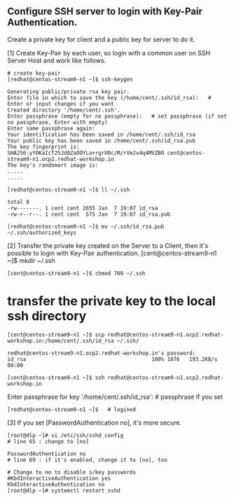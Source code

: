   	
## Configure SSH server to login with Key-Pair Authentication.

Create a private key for client and a public key for server to do it.

[1] 	Create Key-Pair by each user, so login with a common user on SSH Server Host and work like follows.

    # create key-pair
    [redhat@centos-stream9-n1 ~]$ ssh-keygen
    
    Generating public/private rsa key pair.
    Enter file in which to save the key (/home/cent/.ssh/id_rsa):   # Enter or input changes if you want
    Created directory '/home/cent/.ssh'.
    Enter passphrase (empty for no passphrase):   # set passphrase (if set no passphrase, Enter with empty)
    Enter same passphrase again:
    Your identification has been saved in /home/cent/.ssh/id_rsa
    Your public key has been saved in /home/cent/.ssh/id_rsa.pub
    The key fingerprint is:
    SHA256:yYOKaIcT25Jd0ZaOOYLa+rgrU0c/M/rVmJx4q4MVZB0 cent@centos-stream9-n1.ocp2.redhat-workshop.in
    The key's randomart image is:
    .....
    .....
    
    [redhat@centos-stream9-n1 ~]$ ll ~/.ssh
    
    total 8
    -rw-------. 1 cent cent 2655 Jan  7 19:07 id_rsa
    -rw-r--r--. 1 cent cent  575 Jan  7 19:07 id_rsa.pub
    
    [redhat@centos-stream9-n1 ~]$ mv ~/.ssh/id_rsa.pub ~/.ssh/authorized_keys

[2] 	Transfer the private key created on the Server to a Client, then it's possible to login with Key-Pair authentication.
    [cent@centos-stream9-n1 ~]$ mkdir ~/.ssh
    
    [cent@centos-stream9-n1 ~]$ chmod 700 ~/.ssh
# transfer the private key to the local ssh directory

    [cent@centos-stream9-n1 ~]$ scp redhat@centos-stream9-n1.ocp2.redhat-workshop.in:/home/cent/.ssh/id_rsa ~/.ssh/
    
    redhat@centos-stream9-n1.ocp2.redhat-workshop.in's password:
    id_rsa                                        100% 1876   193.2KB/s   00:00
    
    [cent@centos-stream9-n1 ~]$ ssh redhat@centos-stream9-n1.ocp2.redhat-workshop.in
    
Enter passphrase for key '/home/cent/.ssh/id_rsa':   # passphrase if you set

    [redhat@centos-stream9-n1 ~]$   # logined

[3] 	If you set [PasswordAuthentication no], it's more secure.

    [root@dlp ~]# vi /etc/ssh/sshd_config
    # line 65 : change to [no]
    
    PasswordAuthentication no
    # line 69 : if it's enabled, change it to [no], too
    
    # Change to no to disable s/key passwords
    #KbdInteractiveAuthentication yes
    KbdInteractiveAuthentication no
    [root@dlp ~]# systemctl restart sshd 